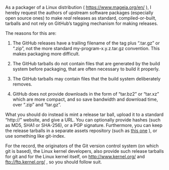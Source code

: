 As a packager of a Linux distribution ( https://www.mageia.org/en/ ), I hereby
request the authors of upstream software packages (especially open source ones)
to make *real* releases as standard, compiled-or-built, tarballs and not
rely on GitHub’s tagging mechanism for making releases.

The reasons for this are:

1. The GitHub releases have a trailing filename of the tag plus “.tar.gz” or
“.zip”, not the more standard my-program-x.y.z.tar.gz convention. This makes
packaging more difficult.

2. The GitHub tarballs do not contain files that are generated by the
build system before packaging, that are often necessary to build it properly.

3. The GitHub tarballs may contain files that the build system deliberately
removes.

4. GitHub does not provide downloads in the form of “tar.bz2” or “tar.xz”
which are more compact, and so save bandwidth and download time, over
“.zip” and “tar.gz”.

What you should do instead is mint a release tar ball, upload it to a standard
“http://” website, and give a URL. You can optionally provide hashes (such as
MD5, SHA1 or SHA-256), or a PGP signature. Furthermore, you can keep
the release tarballs in a separate assets repository (such as
[this one](https://github.com/shlomif/fc-solve-site-assets) ), or use something
like git-index.

For the record, the originators of the Git version control system (on which
git is based), the Linux kernel developers, also provide such release tarballs
for git and for the Linux kernel itself, on
http://www.kernel.org/ and ftp://ftp.kernel.org/ , so you should follow suit.
